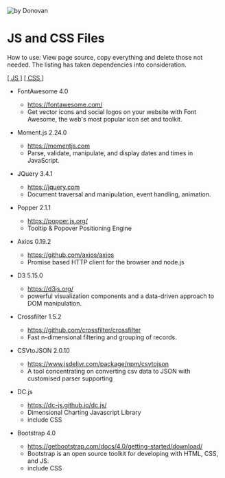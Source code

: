 ![by Donovan](http://www.donovanlo.sg/images/donovanlogo150x131.png)

# JS and CSS Files

<div id="howto">

How to use: View page source, copy everything and delete those not needed. The listing has taken dependencies into consideration.

[[ JS ]](https://github.com/DonovanLoSg/JS-and-CSS-for-Projects/tree/master/scripts) [[ CSS ]](https://github.com/DonovanLoSg/JS-and-CSS-for-Projects/tree/master/css)

</div>

*   FontAwesome 4.0
    *   https://fontawesome.com/
    *   Get vector icons and social logos on your website with Font Awesome, the web's most popular icon set and toolkit.

*   Moment.js 2.24.0
    *   https://momentjs.com
    *   Parse, validate, manipulate, and display dates and times in JavaScript.

*   JQuery 3.4.1
    *   https://jquery.com
    *   Document traversal and manipulation, event handling, animation.

*   Popper 2.1.1
    *   https://popper.js.org/
    *   Tooltip & Popover Positioning Engine

*   Axios 0.19.2
    *   https://github.com/axios/axios
    *   Promise based HTTP client for the browser and node.js

*   D3 5.15.0
    *   https://d3js.org/
    *   powerful visualization components and a data-driven approach to DOM manipulation.

*   Crossfilter 1.5.2
    *   https://github.com/crossfilter/crossfilter
    *   Fast n-dimensional filtering and grouping of records.

*   CSVtoJSON 2.0.10
    *   https://www.jsdelivr.com/package/npm/csvtojson
    *   A tool concentrating on converting csv data to JSON with customised parser supporting

*   DC.js
    *   https://dc-js.github.io/dc.js/
    *   Dimensional Charting Javascript Library
    *   include CSS

*   Bootstrap 4.0
    *   https://getbootstrap.com/docs/4.0/getting-started/download/
    *   Bootstrap is an open source toolkit for developing with HTML, CSS, and JS.
    *   include CSS

